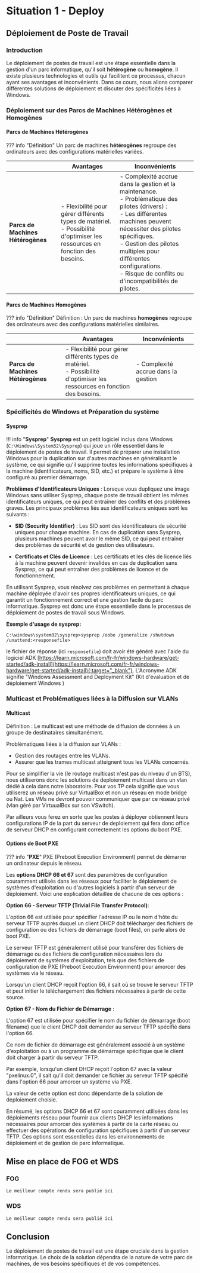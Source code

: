 # Situation 1 - Deploy

## Déploiement de Poste de Travail

### Introduction

Le déploiement de postes de travail est une étape essentielle dans la gestion d'un parc informatique, qu'il soit **hétérogène** ou **homogène**. Il existe plusieurs technologies et outils qui facilitent ce processus, chacun ayant ses avantages et inconvénients. Dans ce cours, nous allons comparer différentes solutions de déploiement et discuter des spécificités liées à Windows.

### Déploiement sur des Parcs de Machines Hétérogènes et Homogènes

#### Parcs de Machines Hétérogènes

??? info "Définition"
    Un parc de machines **hétérogènes** regroupe des ordinateurs avec des configurations matérielles variées.


|                   | Avantages                                                   | Inconvénients                                                                                                    |
|-------------------|-------------------------------------------------------------|-------------------------------------------------------------------------------------------------------------------|
| **Parcs de Machines Hétérogènes** | - Flexibilité pour gérer différents types de matériel. <br/> - Possibilité d'optimiser les ressources en fonction des besoins. | - Complexité accrue dans la gestion et la maintenance.<br/> - Problématique des pilotes (drivers) :<br/>   - Les différentes machines peuvent nécessiter des pilotes spécifiques.<br/>   - Gestion des pilotes multiples pour différentes configurations.<br/>   - Risque de conflits ou d'incompatibilités de pilotes. |



#### Parcs de Machines Homogènes

??? info "Définition"
    Définition : Un parc de machines **homogènes** regroupe des ordinateurs avec des configurations matérielles similaires.

|                   | Avantages                                                   | Inconvénients                                                                                                    |
|-------------------|-------------------------------------------------------------|-------------------------------------------------------------------------------------------------------------------|
| **Parcs de Machines Hétérogènes** | - Flexibilité pour gérer différents types de matériel. <br/> - Possibilité d'optimiser les ressources en fonction des besoins. | - Complexité accrue dans la gestion


### Spécificités de Windows et Préparation du système
#### Sysprep

!!! info "**Sysprep**"
    **Sysprep** est un petit logiciel inclus dans  Windows (```C:\Windows\System32\Sysprep```) qui joue un rôle essentiel dans le déploiement de postes de travail. Il permet de préparer une installation Windows pour la duplication sur d'autres machines en généralisant le système, ce qui signifie qu'il supprime toutes les informations spécifiques à la machine (identificateurs, noms, SID, etc.) et prépare le système à être configuré au premier démarrage.

**Problèmes d'Identificateurs Uniques** : Lorsque vous dupliquez une image Windows sans utiliser Sysprep, chaque poste de travail obtient les mêmes identificateurs uniques, ce qui peut entraîner des conflits et des problèmes graves. Les principaux problèmes liés aux identificateurs uniques sont les suivants :

- **SID (Security Identifier)** : Les SID sont des identificateurs de sécurité uniques pour chaque machine. En cas de duplication sans Sysprep, plusieurs machines peuvent avoir le même SID, ce qui peut entraîner des problèmes de sécurité et de gestion des utilisateurs.

- **Certificats et Clés de Licence** : Les certificats et les clés de licence liés à la machine peuvent devenir invalides en cas de duplication sans Sysprep, ce qui peut entraîner des problèmes de licence et de fonctionnement.


En utilisant Sysprep, vous résolvez ces problèmes en permettant à chaque machine déployée d'avoir ses propres identificateurs uniques, ce qui garantit un fonctionnement correct et une gestion facile du parc informatique. Sysprep est donc une étape essentielle dans le processus de déploiement de postes de travail sous Windows.

**Exemple d'usage de sysprep:**

```shell
C:\windows\system32\sysprep>sysprep /oobe /generalize /shutdown /unattend:<responsefile>
```

le fichier de réponse (ici ```responsefile```) doit avoir été généré avec l'aide du logiciel ADK [https://learn.microsoft.com/fr-fr/windows-hardware/get-started/adk-install](https://learn.microsoft.com/fr-fr/windows-hardware/get-started/adk-install){:target="_blank"}. L'Acronyme ADK signifie "Windows Assessment and Deployment Kit" (Kit d'évaluation et de déploiement Windows )

### Multicast et Problématiques liées à la Diffusion sur VLANs

#### Multicast

Définition : Le multicast est une méthode de diffusion de données à un groupe de destinataires simultanément.

Problématiques liées à la diffusion sur VLANs :

- Gestion des routages entre les VLANs.
- Assurer que les trames multicast atteignent tous les VLANs concernés.

Pour se simplifier la vie (le routage multicast n'est pas du niveau d'un BTS), nous utiliserons donc les solutions de deploiement multicast dans un vlan dédié à cela dans notre laboratoire. Pour vos TP cela signifie que vous utiliserez un réseau privé sur VirtualBox et non un réseau en mode bridge ou Nat.
Les VMs ne devront pouvoir communiquer que par ce réseau privé (vlan géré par VirtuualBox sur son VSwitch).

Par ailleurs vous ferez en sorte que les postes à déployer obtiennent leurs configurations IP de la part du serveur de deploiement qui fera donc office de serveur DHCP en configurant correctement les options du boot PXE.

#### Options de Boot PXE

??? info "**PXE**"
    PXE (Preboot Execution Environment) permet de démarrer un ordinateur depuis le réseau.

Les **options DHCP 66 et 67** sont des paramètres de configuration couramment utilisés dans les réseaux pour faciliter le déploiement de systèmes d'exploitation ou d'autres logiciels à partir d'un serveur de déploiement. Voici une explication détaillée de chacune de ces options :

**Option 66 - Serveur TFTP (Trivial File Transfer Protocol)**:

L'option 66 est utilisée pour spécifier l'adresse IP ou le nom d'hôte du serveur TFTP auprès duquel un client DHCP doit télécharger des fichiers de configuration ou des fichiers de démarrage (boot files), on parle alors de boot PXE.

Le serveur TFTP est généralement utilisé pour transférer des fichiers de démarrage ou des fichiers de configuration nécessaires lors du déploiement de systèmes d'exploitation, tels que des fichiers de configuration de PXE (Preboot Execution Environment) pour amorcer des systèmes via le réseau.

Lorsqu'un client DHCP reçoit l'option 66, il sait où se trouve le serveur TFTP et peut initier le téléchargement des fichiers nécessaires à partir de cette source.

**Option 67 - Nom du Fichier de Démarrage** :

L'option 67 est utilisée pour spécifier le nom du fichier de démarrage (boot filename) que le client DHCP doit demander au serveur TFTP spécifié dans l'option 66.

Ce nom de fichier de démarrage est généralement associé à un système d'exploitation ou à un programme de démarrage spécifique que le client doit charger à partir du serveur TFTP.

Par exemple, lorsqu'un client DHCP reçoit l'option 67 avec la valeur "pxelinux.0", il sait qu'il doit demander ce fichier au serveur TFTP spécifié dans l'option 66 pour amorcer un système via PXE.

La valeur de cette option est donc dépendante de la solution de deploiement choisie.

En résumé, les options DHCP 66 et 67 sont couramment utilisées dans les déploiements réseau pour fournir aux clients DHCP les informations nécessaires pour amorcer des systèmes à partir de la carte réseau ou effectuer des opérations de configuration spécifiques à partir d'un serveur TFTP. Ces options sont essentielles dans les environnements de déploiement et de gestion de parc informatique.

## Mise en place de FOG et WDS
### FOG

    Le meilleur compte rendu sera publié ici

### WDS

    Le meilleur compte rendu sera publié ici

## Conclusion

Le déploiement de postes de travail est une étape cruciale dans la gestion informatique. Le choix de la solution dépendra de la nature de votre parc de machines, de vos besoins spécifiques et de vos compétences.